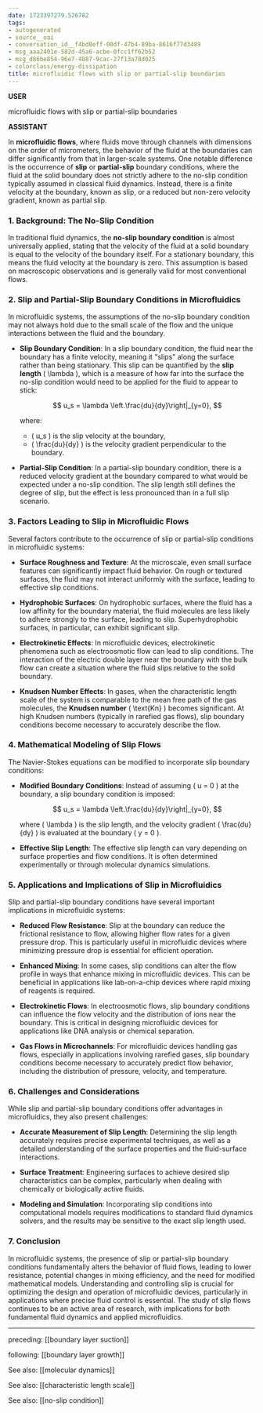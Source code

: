 ```yaml
---
date: 1723397279.526782
tags:
- autogenerated
- source__oai
- conversation_id__f4bd8eff-00df-47b4-89ba-8616f77d3489
- msg_aaa2401e-582d-45a6-acbe-0fcc1ff62b52
- msg_d86be854-96e7-4087-9cac-27f13a78d025
- colorclass/energy-dissipation
title: microfluidic flows with slip or partial-slip boundaries
---
```


**USER**

microfluidic flows with slip or partial-slip boundaries


**ASSISTANT**

In **microfluidic flows**, where fluids move through channels with dimensions on the order of micrometers, the behavior of the fluid at the boundaries can differ significantly from that in larger-scale systems. One notable difference is the occurrence of **slip** or **partial-slip** boundary conditions, where the fluid at the solid boundary does not strictly adhere to the no-slip condition typically assumed in classical fluid dynamics. Instead, there is a finite velocity at the boundary, known as slip, or a reduced but non-zero velocity gradient, known as partial slip.

### 1. **Background: The No-Slip Condition**

In traditional fluid dynamics, the **no-slip boundary condition** is almost universally applied, stating that the velocity of the fluid at a solid boundary is equal to the velocity of the boundary itself. For a stationary boundary, this means the fluid velocity at the boundary is zero. This assumption is based on macroscopic observations and is generally valid for most conventional flows.

### 2. **Slip and Partial-Slip Boundary Conditions in Microfluidics**

In microfluidic systems, the assumptions of the no-slip boundary condition may not always hold due to the small scale of the flow and the unique interactions between the fluid and the boundary.

- **Slip Boundary Condition**: In a slip boundary condition, the fluid near the boundary has a finite velocity, meaning it "slips" along the surface rather than being stationary. This slip can be quantified by the **slip length** \( \lambda \), which is a measure of how far into the surface the no-slip condition would need to be applied for the fluid to appear to stick:

  $$
  u_s = \lambda \left.\frac{du}{dy}\right|_{y=0},
  $$

  where:
  - \( u_s \) is the slip velocity at the boundary,
  - \( \frac{du}{dy} \) is the velocity gradient perpendicular to the boundary.

- **Partial-Slip Condition**: In a partial-slip boundary condition, there is a reduced velocity gradient at the boundary compared to what would be expected under a no-slip condition. The slip length still defines the degree of slip, but the effect is less pronounced than in a full slip scenario.

### 3. **Factors Leading to Slip in Microfluidic Flows**

Several factors contribute to the occurrence of slip or partial-slip conditions in microfluidic systems:

- **Surface Roughness and Texture**: At the microscale, even small surface features can significantly impact fluid behavior. On rough or textured surfaces, the fluid may not interact uniformly with the surface, leading to effective slip conditions.

- **Hydrophobic Surfaces**: On hydrophobic surfaces, where the fluid has a low affinity for the boundary material, the fluid molecules are less likely to adhere strongly to the surface, leading to slip. Superhydrophobic surfaces, in particular, can exhibit significant slip.

- **Electrokinetic Effects**: In microfluidic devices, electrokinetic phenomena such as electroosmotic flow can lead to slip conditions. The interaction of the electric double layer near the boundary with the bulk flow can create a situation where the fluid slips relative to the solid boundary.

- **Knudsen Number Effects**: In gases, when the characteristic length scale of the system is comparable to the mean free path of the gas molecules, the **Knudsen number** \( \text{Kn} \) becomes significant. At high Knudsen numbers (typically in rarefied gas flows), slip boundary conditions become necessary to accurately describe the flow.

### 4. **Mathematical Modeling of Slip Flows**

The Navier-Stokes equations can be modified to incorporate slip boundary conditions:

- **Modified Boundary Conditions**: Instead of assuming \( u = 0 \) at the boundary, a slip boundary condition is imposed:

  $$
  u_s = \lambda \left.\frac{du}{dy}\right|_{y=0},
  $$

  where \( \lambda \) is the slip length, and the velocity gradient \( \frac{du}{dy} \) is evaluated at the boundary \( y = 0 \).

- **Effective Slip Length**: The effective slip length can vary depending on surface properties and flow conditions. It is often determined experimentally or through molecular dynamics simulations.

### 5. **Applications and Implications of Slip in Microfluidics**

Slip and partial-slip boundary conditions have several important implications in microfluidic systems:

- **Reduced Flow Resistance**: Slip at the boundary can reduce the frictional resistance to flow, allowing higher flow rates for a given pressure drop. This is particularly useful in microfluidic devices where minimizing pressure drop is essential for efficient operation.

- **Enhanced Mixing**: In some cases, slip conditions can alter the flow profile in ways that enhance mixing in microfluidic devices. This can be beneficial in applications like lab-on-a-chip devices where rapid mixing of reagents is required.

- **Electrokinetic Flows**: In electroosmotic flows, slip boundary conditions can influence the flow velocity and the distribution of ions near the boundary. This is critical in designing microfluidic devices for applications like DNA analysis or chemical separation.

- **Gas Flows in Microchannels**: For microfluidic devices handling gas flows, especially in applications involving rarefied gases, slip boundary conditions become necessary to accurately predict flow behavior, including the distribution of pressure, velocity, and temperature.

### 6. **Challenges and Considerations**

While slip and partial-slip boundary conditions offer advantages in microfluidics, they also present challenges:

- **Accurate Measurement of Slip Length**: Determining the slip length accurately requires precise experimental techniques, as well as a detailed understanding of the surface properties and the fluid-surface interactions.

- **Surface Treatment**: Engineering surfaces to achieve desired slip characteristics can be complex, particularly when dealing with chemically or biologically active fluids.

- **Modeling and Simulation**: Incorporating slip conditions into computational models requires modifications to standard fluid dynamics solvers, and the results may be sensitive to the exact slip length used.

### 7. **Conclusion**

In microfluidic systems, the presence of slip or partial-slip boundary conditions fundamentally alters the behavior of fluid flows, leading to lower resistance, potential changes in mixing efficiency, and the need for modified mathematical models. Understanding and controlling slip is crucial for optimizing the design and operation of microfluidic devices, particularly in applications where precise fluid control is essential. The study of slip flows continues to be an active area of research, with implications for both fundamental fluid dynamics and applied microfluidics.


---

preceding: [[boundary layer suction]]  


following: [[boundary layer growth]]

See also: [[molecular dynamics]]


See also: [[characteristic length scale]]


See also: [[no-slip condition]]